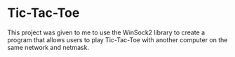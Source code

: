 # Tic-Tac-Toe
This project was given to me to use the WinSock2 library to create a program that allows users to play Tic-Tac-Toe with another computer on the same network and netmask. 
